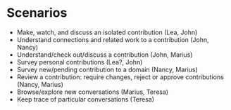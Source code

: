 # Scenarios

- Make, watch, and discuss an isolated contribution (Lea, John)
- Understand connections and related work to a contribution (John, Nancy)
- Understand/check out/discuss a contribution (John, Marius)
- Survey personal contributions (Lea?, John)
- Survey new/pending contribution to a domain (Nancy, Marius)
- Review a contribution: require changes, reject or approve contributions (Nancy, Marius)
- Browse/explore new conversations (Marius, Teresa)
- Keep trace of particular conversations (Teresa)
